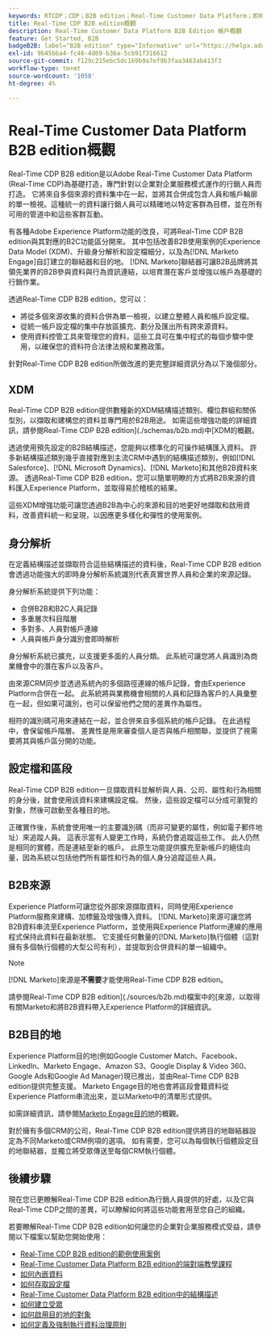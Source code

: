 ```yaml
---
keywords: RTCDP；CDP；B2B edition；Real-Time Customer Data Platform；即時客戶資料平台；real time cdp；b2b；cdp；Customer AI
title: Real-Time CDP B2B edition概觀
description: Real-Time Customer Data Platform B2B Edition 帳戶概觀
feature: Get Started, B2B
badgeB2B: label="B2B edition" type="Informative" url="https://helpx.adobe.com/legal/product-descriptions/real-time-customer-data-platform-b2b-edition-prime-and-ultimate-packages.html newtab=true"
exl-id: 9b45bba4-fc46-4d69-b36a-5cb91f316612
source-git-commit: f129c215ebc5dc169b9a7ef9b3faa3463ab413f3
workflow-type: tm+mt
source-wordcount: '1058'
ht-degree: 4%

---
```


# Real-Time Customer Data Platform B2B edition概觀

Real-Time CDP B2B edition是以Adobe Real-Time Customer Data Platform (Real-Time CDP)為基礎打造，專門針對以企業對企業服務模式運作的行銷人員而打造。 它將來自多個來源的資料集中在一起，並將其合併成包含人員和帳戶輪廓的單一檢視。這種統一的資料讓行銷人員可以精確地以特定客群為目標，並在所有可用的管道中和這些客群互動。

有各種Adobe Experience Platform功能的改良，可將Real-Time CDP B2B edition與其對應的B2C功能區分開來。 其中包括改善B2B使用案例的Experience Data Model (XDM)、升級身分解析和設定檔細分，以及為[!DNL Marketo Engage]自訂建立的聯結器和目的地。 [!DNL Marketo]聯結器可讓B2B品牌將其領先業界的B2B參與資料與行為資訊連結，以培育潛在客戶並增強以帳戶為基礎的行銷作業。

透過Real-Time CDP B2B edition，您可以：

* 將從多個來源收集的資料合併為單一檢視，以建立整體人員和帳戶設定檔。
* 從統一帳戶設定檔的集中存放區擴充、劃分及匯出所有跨來源資料。
* 使用資料控管工具來管理您的資料，這些工具可在集中程式的每個步驟中使用，以確保您的資料符合法律法規和業務政策。

針對Real-Time CDP B2B edition所做改進的更完整詳細資訊分為以下幾個部分。

## XDM

Real-Time CDP B2B edition提供數種新的XDM結構描述類別、欄位群組和關係型別，以擷取和建構您的資料並專門用於B2B用途。 如需這些增強功能的詳細資訊，請參閱Real-Time CDP B2B edition](./schemas/b2b.md)中[XDM的概觀。

透過使用預先設定的B2B結構描述，您能夠以標準化的可操作結構匯入資料。 許多新結構描述類別幾乎直接對應到主流CRM中遇到的結構描述類別，例如[!DNL Salesforce]、[!DNL Microsoft Dynamics]、[!DNL Marketo]和其他B2B資料來源。 透過Real-Time CDP B2B edition，您可以簡單明瞭的方式將B2B來源的資料匯入Experience Platform，並取得易於稽核的結果。

這些XDM增強功能可讓您透過B2B為中心的來源和目的地更好地擷取和啟用資料，改善資料統一和呈現，以因應更多樣化和彈性的使用案例。

## 身分解析

在定義結構描述並擷取符合這些結構描述的資料後，Real-Time CDP B2B edition會透過功能強大的即時身分解析系統識別代表真實世界人員和企業的來源記錄。

身分解析系統提供下列功能：

* 合併B2B和B2C人員記錄
* 多重層次科目階層
* 多對多、人員對帳戶連線
* 人員與帳戶身分識別會即時解析

身分解析系統已擴充，以支援更多面的人員分類。 此系統可讓您將人員識別為商業機會中的潛在客戶以及客戶。

由來源CRM同步並透過系統內的多個路徑連線的帳戶記錄，會由Experience Platform合併在一起。 此系統將與業務機會相關的人員和記錄為客戶的人員彙整在一起，但如果可識別，也可以保留他們之間的差異作為屬性。

相符的識別碼可用來連結在一起，並合併來自多個系統的帳戶記錄。 在此過程中，會保留帳戶階層。 差異性是用來審查個人是否與帳戶相關聯，並提供了視需要將其與帳戶區分開的功能。

## 設定檔和區段

Real-Time CDP B2B edition一旦擷取資料並解析與人員、公司、屬性和行為相關的身分後，就會使用該資料來建構設定檔。 然後，這些設定檔可以分成可瀏覽的對象，然後可啟動至各種目的地。

正確實作後，系統會使用唯一的主要識別碼（而非可變更的屬性，例如電子郵件地址）來追蹤人員。 這表示當有人變更工作時，系統仍會追蹤這些工作。 此人仍然是相同的實體，而是連結至新的帳戶。 此原生功能提供擴充至新帳戶的絕佳向量，因為系統以包括他們所有屬性和行為的個人身分追蹤這些人員。

## B2B來源

Experience Platform可讓您從外部來源擷取資料，同時使用Experience Platform服務來建構、加標籤及增強傳入資料。 [!DNL Marketo]來源可讓您將B2B資料串流至Experience Platform，並使用與Experience Platform連線的應用程式保持此資料在最新狀態。 它支援任何數量的[!DNL Marketo]執行個體（這對擁有多個執行個體的大型公司有利），並提取到合併資料的單一組織中。

>[!NOTE]
>
>[!DNL Marketo]來源是&#x200B;**不需要**&#x200B;才能使用Real-Time CDP B2B edition。

請參閱Real-Time CDP B2B edition](./sources/b2b.md)檔案中的[來源，以取得有關Marketo和將B2B資料帶入Experience Platform的詳細資訊。

## B2B目的地

Experience Platform目的地(例如Google Customer Match、Facebook、LinkedIn、Marketo Engage、Amazon S3、Google Display &amp; Video 360、Google Ads和Google Ad Manager)現已推出，並由Real-Time CDP B2B edition提供完整支援。 Marketo Engage目的地也會將區段會籍資料從Experience Platform串流出來，並以Marketo中的清單形式提供。

如需詳細資訊，請參閱[Marketo Engage目的地](../destinations/catalog/adobe/marketo-engage.md)的概觀。

對於擁有多個CRM的公司，Real-Time CDP B2B edition提供將目的地聯結器設定為不同Marketo或CRM例項的選項。 如有需要，您可以為每個執行個體設定目的地聯結器，並獨立將受眾傳送至每個CRM執行個體。

## 後續步驟

現在您已更瞭解Real-Time CDP B2B edition為行銷人員提供的好處，以及它與Real-Time CDP之間的差異，可以瞭解如何將這些功能套用至您自己的組織。

若要瞭解Real-Time CDP B2B edition如何讓您的企業對企業服務模式受益，請參閱以下檔案以幫助您開始使用：

* [Real-Time CDP B2B edition的範例使用案例](./b2b-use-case.md)
* [Real-Time Customer Data Platform B2B edition的端對端教學課程](./b2b-tutorial.md)
* [如何內嵌資料](./sources/b2b.md)
* [如何存取設定檔](./profile/profile-overview.md)
* [Real-Time Customer Data Platform B2B edition中的結構描述](./schemas/b2b.md)
* [如何建立受眾](./segmentation/b2b.md)
* [如何啟用目的地的對象](./destinations/b2b.md)
* [如何定義及強制執行資料治理原則](./privacy/data-governance-overview.md)
